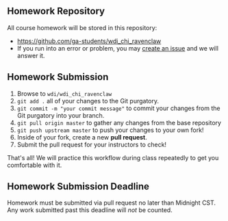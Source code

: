 ## Homework Repository

All course homework will be stored in this repository:

- https://github.com/ga-students/wdi_chi_ravenclaw
- If you run into an error or problem, you may [create an issue](https://github.com/ga-students/wdi_chi_ravenclaw/issues) and we will answer it.

## Homework Submission

  1. Browse to `wdi/wdi_chi_ravenclaw`
  2. `git add .` all of your changes to the Git purgatory.
  3. `git commit -m "your commit message"` to commit your changes from the Git purgatory into your branch.
  4. `git pull origin master` to gather any changes from the base repository
  5. `git push upstream master` to push your changes to your own fork!
  6. Inside of your fork, create a new **pull request**.
  7. Submit the pull request for your instructors to check!

That's all! We will practice this workflow during class repeatedly to get you comfortable with it.

## Homework Submission Deadline

Homework must be submitted via pull request no later than Midnight CST. Any work submitted past this deadline will *not* be counted.
